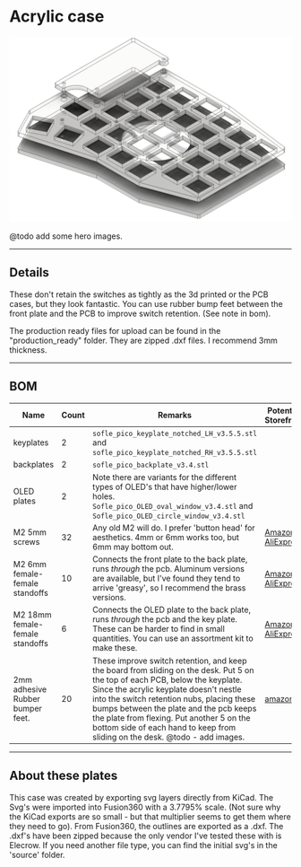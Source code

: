 # Acrylic case
![Acrylic case render](sofle_pico_acrylic_case.png)

@todo add some hero images.
<hr>

## Details
These don't retain the switches as tightly as the 3d printed or the PCB cases, but they look fantastic. You can use rubber bump feet between the front plate and the PCB to improve switch retention. (See note in bom).

The production ready files for upload can be found in the "production_ready" folder. They are zipped .dxf files. I recommend 3mm thickness.

<hr>

## BOM
 | Name | Count | Remarks | Potential Storefront |
|-|-|-|-|
| keyplates   | 2 | `sofle_pico_keyplate_notched_LH_v3.5.5.stl` <br> and <br> `sofle_pico_keyplate_notched_RH_v3.5.5.stl` | |
| backplates  | 2 | `sofle_pico_backplate_v3.4.stl` | |
| OLED plates | 2 | Note there are variants for the different types of OLED's that have higher/lower holes. `Sofle_pico_OLED_oval_window_v3.4.stl` and `Sofle_pico_OLED_circle_window_v3.4.stl`| |
|M2 5mm screws|32| Any old M2 will do. I prefer 'button head' for aesthetics. 4mm or 6mm works too, but 6mm may bottom out. |[Amazon](https://www.amazon.com/gp/product/B07ZH6GRK2)<br>[AliExpress](https://www.aliexpress.us/item/3256805706765925.html)|
| M2 6mm female-female standoffs | 10 | Connects the front plate to the back plate, runs _through_ the pcb. Aluminum versions are available, but I've found they tend to arrive 'greasy', so I recommend the brass versions.|[Amazon](https://www.amazon.com/gp/product/B07B9X1KY6)<br>[AliExpress](https://www.aliexpress.us/item/3256804317893173.html)|
| M2 18mm female-female standoffs | 6 | Connects the OLED plate to the back plate, runs _through_ the pcb and the key plate. These can be harder to find in small quantities. You can use an assortment kit to make these. |[Amazon](https://www.amazon.com/gp/product/B07B9X1KY6)<br>[AliExpress](https://www.aliexpress.us/item/3256804317893173.html)|
| 2mm adhesive Rubber bumper feet. | 20 | These improve switch retention, and keep the board from sliding on the desk. Put 5 on the top of each PCB, below the keyplate. Since the acrylic keyplate doesn't nestle into the switch retention nubs, placing these bumps between the plate and the pcb keeps the plate from flexing. Put another 5 on the bottom side of each hand to keep from sliding on the desk. @todo - add images. | [amazon](https://www.amazon.com/ROCHU-Self-Adhesive-Rubber-Bumpons-Furniture/dp/B073SVKFYJ) |

<hr>

## About these plates
This case was created by exporting svg layers directly from KiCad. The Svg's were imported into Fusion360 with a 3.7795% scale. (Not sure why the KiCad exports are so small - but that multiplier seems to get them where they need to go). From Fusion360, the outlines are exported as a .dxf. The .dxf's have been zipped because the only vendor I've tested these with is Elecrow. If you need another file type, you can find the initial svg's in the 'source' folder.

